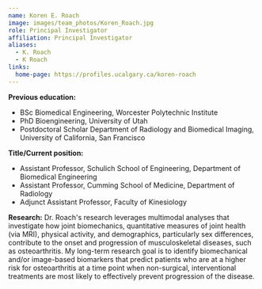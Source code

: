 ```yaml
---
name: Koren E. Roach
image: images/team_photos/Koren_Roach.jpg
role: Principal Investigator
affiliation: Principal Investigator
aliases:
  - K. Roach
  - K Roach
links:
  home-page: https://profiles.ucalgary.ca/koren-roach
---
```

**Previous education:**
- BSc Biomedical Engineering, Worcester Polytechnic Institute
- PhD Bioengineering, University of Utah
- Postdoctoral Scholar Department of Radiology and Biomedical Imaging, University of California, San Francisco  

**Title/Current position:**
- Assistant Professor, Schulich School of Engineering, Department of Biomedical Engineering
- Assistant Professor, Cumming School of Medicine, Department of Radiology
- Adjunct Assistant Professor, Faculty of Kinesiology  

**Research:** 
Dr. Roach's research leverages multimodal analyses that investigate how joint biomechanics, quantitative measures of joint health (via MRI), physical activity, and demographics, particularly sex differences, contribute to the onset and progression of musculoskeletal diseases, such as osteoarthritis. My long-term research goal is to identify biomechanical and/or image-based biomarkers that predict patients who are at a higher risk for osteoarthritis at a time point when non-surgical, interventional treatments are most likely to effectively prevent progression of the disease.
